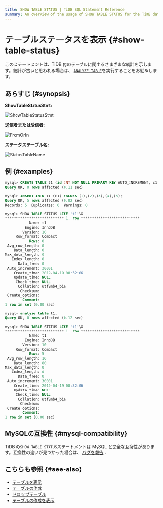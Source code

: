 ```yaml
---
title: SHOW TABLE STATUS | TiDB SQL Statement Reference
summary: An overview of the usage of SHOW TABLE STATUS for the TiDB database.
---
```


# テーブルステータスを表示 {#show-table-status}

このステートメントは、TiDB 内のテーブルに関するさまざまな統計を示します。統計が古いと思われる場合は、 [`ANALYZE TABLE`](/sql-statements/sql-statement-analyze-table.md)を実行することをお勧めします。

## あらすじ {#synopsis}

**ShowTableStatusStmt:**

![ShowTableStatusStmt](https://docs-download.pingcap.com/media/images/docs/sqlgram/ShowTableStatusStmt.png)

**送信者または受信者:**

![FromOrIn](https://docs-download.pingcap.com/media/images/docs/sqlgram/FromOrIn.png)

**ステータステーブル名:**

![StatusTableName](https://docs-download.pingcap.com/media/images/docs/sqlgram/StatusTableName.png)

## 例 {#examples}

```sql
mysql> CREATE TABLE t1 (id INT NOT NULL PRIMARY KEY AUTO_INCREMENT, c1 INT NOT NULL);
Query OK, 0 rows affected (0.11 sec)

mysql> INSERT INTO t1 (c1) VALUES (1),(2),(3),(4),(5);
Query OK, 5 rows affected (0.02 sec)
Records: 5  Duplicates: 0  Warnings: 0

mysql> SHOW TABLE STATUS LIKE 't1'\G
*************************** 1. row ***************************
           Name: t1
         Engine: InnoDB
        Version: 10
     Row_format: Compact
           Rows: 0
 Avg_row_length: 0
    Data_length: 0
Max_data_length: 0
   Index_length: 0
      Data_free: 0
 Auto_increment: 30001
    Create_time: 2019-04-19 08:32:06
    Update_time: NULL
     Check_time: NULL
      Collation: utf8mb4_bin
       Checksum:
 Create_options:
        Comment:
1 row in set (0.00 sec)

mysql> analyze table t1;
Query OK, 0 rows affected (0.12 sec)

mysql> SHOW TABLE STATUS LIKE 't1'\G
*************************** 1. row ***************************
           Name: t1
         Engine: InnoDB
        Version: 10
     Row_format: Compact
           Rows: 5
 Avg_row_length: 16
    Data_length: 80
Max_data_length: 0
   Index_length: 0
      Data_free: 0
 Auto_increment: 30001
    Create_time: 2019-04-19 08:32:06
    Update_time: NULL
     Check_time: NULL
      Collation: utf8mb4_bin
       Checksum:
 Create_options:
        Comment:
1 row in set (0.00 sec)
```

## MySQLの互換性 {#mysql-compatibility}

TiDB の`SHOW TABLE STATUS`ステートメントは MySQL と完全な互換性があります。互換性の違いが見つかった場合は、 [バグを報告](https://docs.pingcap.com/tidb/stable/support) .

## こちらも参照 {#see-also}

-   [テーブルを表示](/sql-statements/sql-statement-show-tables.md)
-   [テーブルの作成](/sql-statements/sql-statement-create-table.md)
-   [ドロップテーブル](/sql-statements/sql-statement-drop-table.md)
-   [テーブルの作成を表示](/sql-statements/sql-statement-show-create-table.md)
